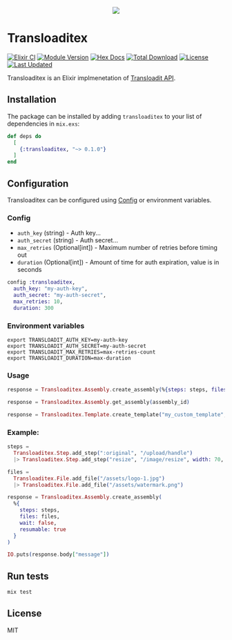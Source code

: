 <p align="center">
  <img src="../transloadit-logo.png" />
</p>

# Transloaditex

[![Elixir CI](https://github.com/SoundstripeEngineering/transloaditex/actions/workflows/ci.yml/badge.svg)](https://github.com/SoundstripeEngineering/transloaditex)
[![Module Version](https://img.shields.io/hexpm/v/transloaditex.svg)](https://hex.pm/packages/transloaditex)
[![Hex Docs](https://img.shields.io/badge/hex-docs-lightgreen.svg)](https://hexdocs.pm/transloaditex/)
[![Total Download](https://img.shields.io/hexpm/dt/transloaditex.svg)](https://hex.pm/packages/transloaditex)
[![License](https://img.shields.io/hexpm/l/transloaditex.svg)](https://github.com/WTTJ/transloaditex/blob/master/LICENSE.md)
[![Last Updated](https://img.shields.io/github/last-commit/WTTJ/transloaditex.svg)](https://github.com/WTTJ/transloaditex/commits/master)

Transloaditex is an Elixir implmenetation of [Transloadit
API](https://transloadit.com/docs/api/).

## Installation

The package can be installed by adding `transloaditex` to your list of dependencies in `mix.exs`:

```elixir
def deps do
  [
    {:transloaditex, "~> 0.1.0"}
  ]
end
```

## Configuration

Transloaditex can be configured using [Config](https://hexdocs.pm/elixir/1.15/Config.html) or environment variables.

### Config

  * `auth_key` (string) - Auth key...
  * `auth_secret` (string) - Auth secret...
  * `max_retries` (Optional[int]) - Maximum number of retries before timing out
  * `duration` (Optional[int]) - Amount of time for auth expiration, value is in seconds

```elixir
config :transloaditex,
  auth_key: "my-auth-key",
  auth_secret: "my-auth-secret",
  max_retries: 10,
  duration: 300

```

### Environment variables

```
export TRANSLOADIT_AUTH_KEY=my-auth-key
export TRANSLOADIT_AUTH_SECRET=my-auth-secret
export TRANSLOADIT_MAX_RETRIES=max-retries-count
export TRANSLOADIT_DURATION=max-duration
```

### Usage

```elixir
response = Transloaditex.Assembly.create_assembly(%{steps: steps, files: files})

response = Transloaditex.Assembly.get_assembly(assembly_id)

response = Transloaditex.Template.create_template("my_custom_template", steps)
```

### Example:

```elixir
steps =
  Transloaditex.Step.add_step(":original", "/upload/handle")
  |> Transloaditex.Step.add_step("resize", "/image/resize", width: 70, height: 70)

files =
  Transloaditex.File.add_file("/assets/logo-1.jpg")
  |> Transloaditex.File.add_file("/assets/watermark.png")

response = Transloaditex.Assembly.create_assembly(
  %{
    steps: steps,
    files: files,
    wait: false,
    resumable: true
  }
)

IO.puts(response.body["message"])
```

## Run tests

```sh
mix test
```

## License
MIT

